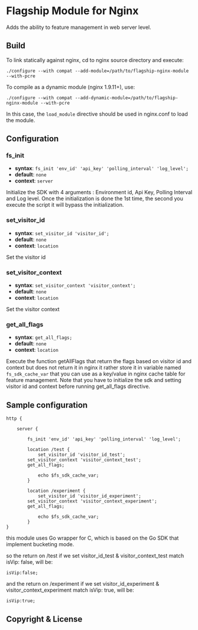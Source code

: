 # Flagship Module for Nginx

Adds the ability to feature management in web server level.

## Build

To link statically against nginx, cd to nginx source directory and execute:

    ./configure --with compat --add-module=/path/to/flagship-nginx-module --with-pcre

To compile as a dynamic module (nginx 1.9.11+), use:
  
	./configure --with compat --add-dynamic-module=/path/to/flagship-nginx-module --with-pcre

In this case, the `load_module` directive should be used in nginx.conf to load the module.

## Configuration

### fs_init
* **syntax**: `fs_init 'env_id' 'api_key' 'polling_interval' 'log_level';`
* **default**: `none`
* **context**: `server`

Initialize the SDK with 4 arguments : Environment id, Api Key, Polling Interval and Log level.
Once the initialization is done the 1st time, the second you execute the script it will bypass the initialization.

### set_visitor_id
* **syntax**: `set_visitor_id 'visitor_id';`
* **default**: `none`
* **context**: `location`

Set the visitor id

### set_visitor_context
* **syntax**: `set_visitor_context 'visitor_context';`
* **default**: `none`
* **context**: `location`

Set the visitor context

### get_all_flags
* **syntax**: `get_all_flags;`
* **default**: `none`
* **context**: `location`

Execute the function getAllFlags that return the flags based on visitor id and context but does not return it in nginx it rather store it in variable named `fs_sdk_cache_var` that you can use as a key/value in nginx cache table for feature management.
Note that you have to initialize the sdk and setting visitor id and context before running get_all_flags directive.


## Sample configuration
```
http {
    
	server {
        
        fs_init 'env_id' 'api_key' 'polling_interval' 'log_level';
        
        location /test {
            set_visitor_id 'visitor_id_test';
	    set_visitor_context 'visitor_context_test';
	    get_all_flags;

            echo $fs_sdk_cache_var;
        }

        location /experiment {
            set_visitor_id 'visitor_id_experiment';
	    set_visitor_context 'visitor_context_experiment';
	    get_all_flags;
		    
            echo $fs_sdk_cache_var;
        }
}
```
this module uses Go wrapper for C, which is based on the Go SDK that implement bucketing mode.

so the return on /test if we set visitor_id_test & visitor_context_test match isVip: false, will be:
```
isVip:false;
```
and the return on /experiment if we set visitor_id_experiment & visitor_context_experiment match isVip: true, will be:
```
isVip:true;
```



## Copyright & License

